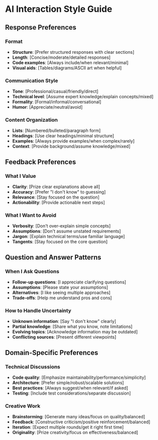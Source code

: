 # AI Interaction Style Guide

## Response Preferences

### Format
- **Structure**: [Prefer structured responses with clear sections]
- **Length**: [Concise/moderate/detailed responses]
- **Code examples**: [Always include/when relevant/minimal]
- **Visual aids**: [Tables/diagrams/ASCII art when helpful]

### Communication Style
- **Tone**: [Professional/casual/friendly/direct]
- **Technical level**: [Assume expert knowledge/explain concepts/mixed]
- **Formality**: [Formal/informal/conversational]
- **Humor**: [Appreciate/neutral/avoid]

### Content Organization
- **Lists**: [Numbered/bulleted/paragraph form]
- **Headings**: [Use clear headings/minimal structure]
- **Examples**: [Always provide examples/when complex/rarely]
- **Context**: [Provide background/assume knowledge/mixed]

## Feedback Preferences

### What I Value
- **Clarity**: [Prize clear explanations above all]
- **Accuracy**: [Prefer "I don't know" to guessing]
- **Relevance**: [Stay focused on the question]
- **Actionability**: [Provide actionable next steps]

### What I Want to Avoid
- **Verbosity**: [Don't over-explain simple concepts]
- **Assumptions**: [Don't assume unstated requirements]
- **Jargon**: [Explain technical terms/use familiar language]
- **Tangents**: [Stay focused on the core question]

## Question and Answer Patterns

### When I Ask Questions
- **Follow-up questions**: [I appreciate clarifying questions]
- **Assumptions**: [Please state your assumptions]
- **Alternatives**: [I like seeing multiple approaches]
- **Trade-offs**: [Help me understand pros and cons]

### How to Handle Uncertainty
- **Unknown information**: [Say "I don't know" clearly]
- **Partial knowledge**: [Share what you know, note limitations]
- **Evolving topics**: [Acknowledge information may be outdated]
- **Conflicting sources**: [Present different viewpoints]

## Domain-Specific Preferences

### Technical Discussions
- **Code quality**: [Emphasize maintainability/performance/simplicity]
- **Architecture**: [Prefer simple/robust/scalable solutions]
- **Best practices**: [Always suggest/when relevant/if asked]
- **Testing**: [Include test considerations/separate discussion]

### Creative Work
- **Brainstorming**: [Generate many ideas/focus on quality/balanced]
- **Feedback**: [Constructive criticism/positive reinforcement/balanced]
- **Iteration**: [Expect multiple rounds/get it right first time]
- **Originality**: [Prize creativity/focus on effectiveness/balanced]